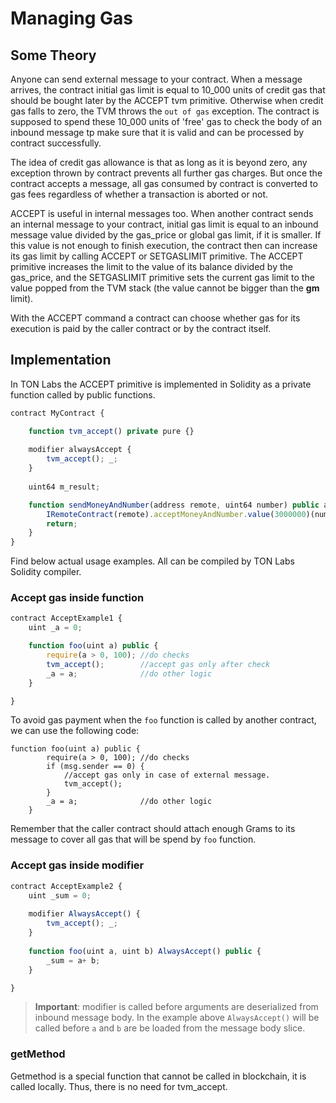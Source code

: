 # Managing Gas

## Some Theory

Anyone can send external message to your contract. When a message arrives, the contract initial gas limit is equal to 10_000 units of credit gas that should be bought later by the ACCEPT tvm primitive. Otherwise when credit gas falls to zero, the TVM throws the `out of gas` exception. The contract is supposed to spend these 10_000 units of 'free' gas to check the body of an inbound message tp make sure that it is valid and can be processed by contract successfully. 

The idea of credit gas allowance is that as long as it is beyond zero, any exception thrown by contract  prevents all further gas charges. But once the contract accepts a message, all gas consumed by contract is converted to gas fees regardless of whether a transaction is aborted or not.

ACCEPT is useful in internal messages too. When another contract sends an internal message to your contract, initial gas limit is equal to an inbound message value divided by the gas_price or global gas limit, if it is smaller. If this value is not enough to finish execution, the contract then can increase its gas limit by calling ACCEPT or SETGASLIMIT primitive. The ACCEPT primitive increases  the limit to the value of its balance divided by the gas_price, and the SETGASLIMIT primitive sets the current gas limit to the value popped from the TVM stack (the value cannot be bigger than the **gm** limit). 

With the ACCEPT command a contract can choose whether gas for its execution is paid by the caller contract or  by the contract itself.

## Implementation

In TON Labs the ACCEPT primitive is implemented in Solidity as a private function called by public functions.

```javascript
contract MyContract {

	function tvm_accept() private pure {}
	
	modifier alwaysAccept {
		tvm_accept(); _;
	}
	
	uint64 m_result;

	function sendMoneyAndNumber(address remote, uint64 number) public alwaysAccept {
		IRemoteContract(remote).acceptMoneyAndNumber.value(3000000)(number);
		return;
	}
}
```

Find below actual usage examples. All can be compiled by TON Labs Solidity compiler.

### Accept gas inside function


```javascript
contract AcceptExample1 {
	uint _a = 0;

	function foo(uint a) public {
		require(a > 0, 100); //do checks
		tvm_accept();        //accept gas only after check
		_a = a;              //do other logic
	}

}
```

To avoid gas payment when the `foo` function is called by another contract, we can use the following code:

    function foo(uint a) public {
    		require(a > 0, 100); //do checks
    		if (msg.sender == 0) {
    			//accept gas only in case of external message.			
    			tvm_accept(); 
    		}
    		_a = a;              //do other logic
    	}

Remember that the caller contract should attach enough Grams to its message to cover all gas that will be spend by `foo` function.

### Accept gas inside modifier

```javascript
contract AcceptExample2 {
	uint _sum = 0;
	
	modifier AlwaysAccept() {
		tvm_accept(); _;
	}
	
	function foo(uint a, uint b) AlwaysAccept() public {
		_sum = a+ b;
	}

}
```

> **Important**: modifier is called before arguments are deserialized from inbound message body. In the example above `AlwaysAccept()` will be called before `a` and `b` are be loaded from the message body slice.

### getMethod

Getmethod is a special function that cannot be called in blockchain, it is called locally. Thus, there is no need for tvm_accept.
